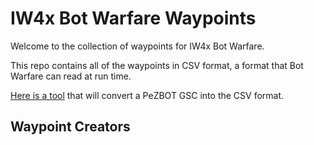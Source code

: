 # IW4x Bot Warfare Waypoints

Welcome to the collection of waypoints for IW4x Bot Warfare.

This repo contains all of the waypoints in CSV format, a format that Bot Warfare can read at run time.


[Here is a tool](https://github.com/ineedbots/bw_node_tools/blob/master/src/gscwptocsv.js) that will convert a PeZBOT GSC into the CSV format.



## Waypoint Creators




